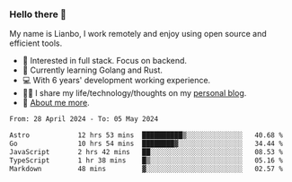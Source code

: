 ### Hello there 👋

My name is Lianbo, I work remotely and enjoy using open source and efficient tools.

- 🔭 Interested in full stack. Focus on backend.
- 🌱 Currently learning Golang and Rust.
- 💻 With 6 years' development working experience.
- ✍🏻 I share my life/technology/thoughts on my [personal blog](https://godruoyi.com).
- 👒 [About me more](https://godruoyi.com/posts/About-godruoyi).

<!--START_SECTION:waka-->

```txt
From: 28 April 2024 - To: 05 May 2024

Astro            12 hrs 53 mins  ██████████▒░░░░░░░░░░░░░░   40.68 %
Go               10 hrs 54 mins  ████████▓░░░░░░░░░░░░░░░░   34.44 %
JavaScript       2 hrs 42 mins   ██░░░░░░░░░░░░░░░░░░░░░░░   08.53 %
TypeScript       1 hr 38 mins    █▒░░░░░░░░░░░░░░░░░░░░░░░   05.16 %
Markdown         48 mins         ▓░░░░░░░░░░░░░░░░░░░░░░░░   02.57 %
```

<!--END_SECTION:waka-->
